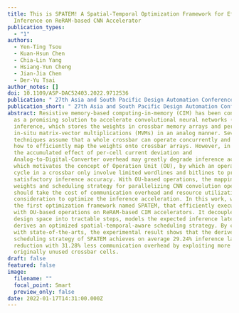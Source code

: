 ```yaml
---
title: This is SPATEM! A Spatial-Temporal Optimization Framework for Efficient
  Inference on ReRAM-based CNN Accelerator
publication_types:
  - "1"
authors:
  - Yen-Ting Tsou
  - Kuan-Hsun Chen
  - Chia-Lin Yang
  - Hsiang-Yun Cheng
  - Jian-Jia Chen
  - Der-Yu Tsai
author_notes: []
doi: 10.1109/ASP-DAC52403.2022.9712536
publication: " 27th Asia and South Pacific Design Automation Conference (ASP-DAC)"
publication_short: " 27th Asia and South Pacific Design Automation Conference (ASP-DAC)"
abstract: Resistive memory-based computing-in-memory (CIM) has been considered
  as a promising solution to accelerate convolutional neural networks (CNN)
  inference, which stores the weights in crossbar memory arrays and performs
  in-situ matrix-vector multiplications (MVMs) in an analog manner. Several
  techniques assume that a whole crossbar can operate concurrently and discuss
  how to efficiently map the weights onto crossbar arrays. However, in practice,
  the accumulated effect of per-cell current deviation and
  Analog-to-Digital-Converter overhead may greatly degrade inference accuracy,
  which motivates the concept of Operation Unit (OU), by which an operation per
  cycle in a crossbar only involve limited wordlines and bitlines to preserve
  satisfactory inference accuracy. With OU-based operations, the mapping of
  weights and scheduling strategy for parallelizing CNN convolution operations
  should take the cost of communication overhead and resource utilization into
  consideration to optimize the inference acceleration. In this work, we propose
  the first optimization framework named SPATEM, that efficiently executes MVMs
  with OU-based operations on ReRAM-based CIM accelerators. It decouples the
  design space into tractable steps, models the expected inference latency, and
  derives an optimized spatial-temporal-aware scheduling strategy. By comparing
  with state-of-the-arts, the experimental result shows that the derived
  scheduling strategy of SPATEM achieves on average 29.24% inference latency
  reduction with 31.28% less communication overhead by exploiting more
  originally unused crossbar cells.
draft: false
featured: false
image:
  filename: ""
  focal_point: Smart
  preview_only: false
date: 2022-01-17T14:31:00.000Z
---
```

